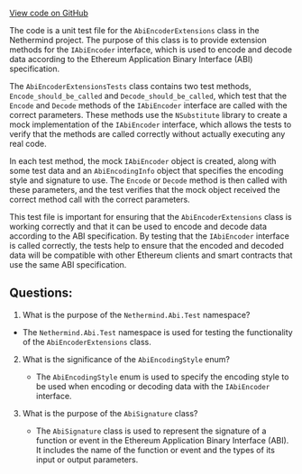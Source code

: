 [View code on GitHub](https://github.com/NethermindEth/nethermind/src/Nethermind/Nethermind.Abi.Test/AbiEncoderExtensionsTests.cs)

The code is a unit test file for the `AbiEncoderExtensions` class in the Nethermind project. The purpose of this class is to provide extension methods for the `IAbiEncoder` interface, which is used to encode and decode data according to the Ethereum Application Binary Interface (ABI) specification. 

The `AbiEncoderExtensionsTests` class contains two test methods, `Encode_should_be_called` and `Decode_should_be_called`, which test that the `Encode` and `Decode` methods of the `IAbiEncoder` interface are called with the correct parameters. These methods use the `NSubstitute` library to create a mock implementation of the `IAbiEncoder` interface, which allows the tests to verify that the methods are called correctly without actually executing any real code.

In each test method, the mock `IAbiEncoder` object is created, along with some test data and an `AbiEncodingInfo` object that specifies the encoding style and signature to use. The `Encode` or `Decode` method is then called with these parameters, and the test verifies that the mock object received the correct method call with the correct parameters.

This test file is important for ensuring that the `AbiEncoderExtensions` class is working correctly and that it can be used to encode and decode data according to the ABI specification. By testing that the `IAbiEncoder` interface is called correctly, the tests help to ensure that the encoded and decoded data will be compatible with other Ethereum clients and smart contracts that use the same ABI specification.
## Questions: 
 1. What is the purpose of the `Nethermind.Abi.Test` namespace?
   - The `Nethermind.Abi.Test` namespace is used for testing the functionality of the `AbiEncoderExtensions` class.
   
2. What is the significance of the `AbiEncodingStyle` enum?
   - The `AbiEncodingStyle` enum is used to specify the encoding style to be used when encoding or decoding data with the `IAbiEncoder` interface.
   
3. What is the purpose of the `AbiSignature` class?
   - The `AbiSignature` class is used to represent the signature of a function or event in the Ethereum Application Binary Interface (ABI). It includes the name of the function or event and the types of its input or output parameters.